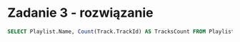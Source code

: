 # Zadanie 3 - rozwiązanie

```SQL
SELECT Playlist.Name, Count(Track.TrackId) AS TracksCount FROM Playlist JOIN PlaylistTrack USING(PlaylistId) JOIN Track USING(TrackId) GROUP BY Playlist.PlaylistId ORDER BY TracksCount DESC;
```
